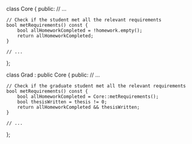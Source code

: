 class Core {
public:
    // ...

    // Check if the student met all the relevant requirements
    bool metRequirements() const {
        bool allHomeworkCompleted = !homework.empty();
        return allHomeworkCompleted;
    }

    // ...
};

class Grad : public Core {
public:
    // ...

    // Check if the graduate student met all the relevant requirements
    bool metRequirements() const {
        bool allHomeworkCompleted = Core::metRequirements();
        bool thesisWritten = thesis != 0;
        return allHomeworkCompleted && thesisWritten;
    }

    // ...
};
